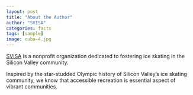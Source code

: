 ```yaml
---
layout: post
title: "About the Author"
author: "SVISA"
categories: facts
tags: [sample]
image: cuba-4.jpg
---
```


[SVISA](https://www.siliconvalleyskates.org) is a nonprofit organization dedicated to fostering ice skating in the Silicon Valley community.

Inspired by the star-studded Olympic history of Silicon Valley’s ice skating community, we know that accessible recreation is essential aspect of vibrant communities.